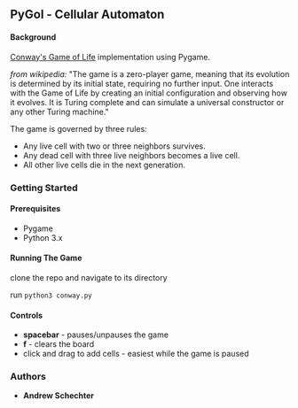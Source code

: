 ## PyGol - Cellular Automaton

#### Background
[Conway's Game of Life](https://en.wikipedia.org/wiki/Conway%27s_Game_of_Life) implementation using Pygame.

*from wikipedia:* "The game is a zero-player game, meaning that its evolution is determined by its initial state, requiring no further input. One interacts with the Game of Life by creating an initial configuration and observing how it evolves. It is Turing complete and can simulate a universal constructor or any other Turing machine."

The game is governed by three rules:
* Any live cell with two or three neighbors survives.
* Any dead cell with three live neighbors becomes a live cell.
* All other live cells die in the next generation. 

### Getting Started

#### Prerequisites
  * Pygame
  * Python 3.x
  
#### Running The Game
clone the repo and navigate to its directory

run ```python3 conway.py ```

#### Controls
* **spacebar** - pauses/unpauses the game
* **f** - clears the board
* click and drag to add cells - easiest while the game is paused

### Authors
* **Andrew Schechter**
  
  
  
